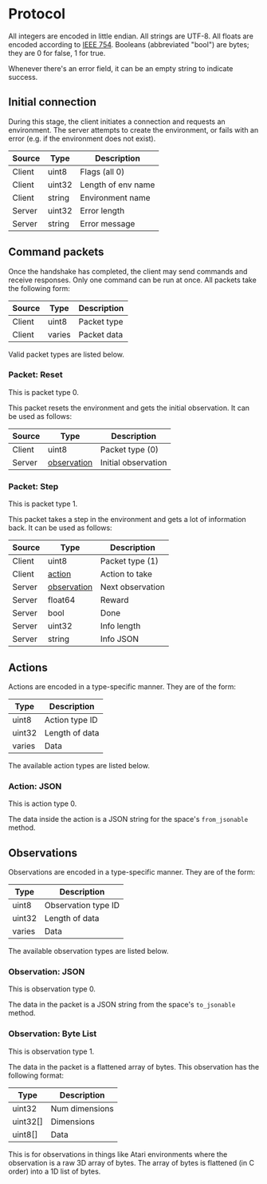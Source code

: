 # Protocol

All integers are encoded in little endian. All strings are UTF-8. All floats are encoded according to [IEEE 754](https://en.wikipedia.org/wiki/IEEE_floating_point). Booleans (abbreviated "bool") are bytes; they are 0 for false, 1 for true.

Whenever there's an error field, it can be an empty string to indicate success.

## Initial connection

During this stage, the client initiates a connection and requests an environment. The server attempts to create the environment, or fails with an error (e.g. if the environment does not exist).

|Source   |Type    | Description           |
|---------|--------|-----------------------|
|Client   |uint8   | Flags (all 0)         |
|Client   |uint32  | Length of env name    |
|Client   |string  | Environment name      |
|Server   |uint32  | Error length          |
|Server   |string  | Error message         |

## Command packets

Once the handshake has completed, the client may send commands and receive responses. Only one command can be run at once. All packets take the following form:

|Source   |Type    | Description           |
|---------|--------|-----------------------|
|Client   |uint8   | Packet type           |
|Client   |varies  | Packet data           |

Valid packet types are listed below.

### Packet: Reset

This is packet type 0.

This packet resets the environment and gets the initial observation. It can be used as follows:

|Source   |Type                         | Description           |
|---------|-----------------------------|-----------------------|
|Client   |uint8                        | Packet type (0)       |
|Server   |[observation](#observations) | Initial observation   |

### Packet: Step

This is packet type 1.

This packet takes a step in the environment and gets a lot of information back. It can be used as follows:

|Source   |Type                         | Description           |
|---------|-----------------------------|-----------------------|
|Client   |uint8                        | Packet type (1)       |
|Client   |[action](#actions)           | Action to take        |
|Server   |[observation](#observations) | Next observation      |
|Server   |float64                      | Reward                |
|Server   |bool                         | Done                  |
|Server   |uint32                       | Info length           |
|Server   |string                       | Info JSON             |

## Actions

Actions are encoded in a type-specific manner. They are of the form:

|Type    | Description           |
|--------|-----------------------|
|uint8   | Action type ID        |
|uint32  | Length of data        |
|varies  | Data                  |

The available action types are listed below.

### Action: JSON

This is action type 0.

The data inside the action is a JSON string for the space's `from_jsonable` method.

## Observations

Observations are encoded in a type-specific manner. They are of the form:

|Type    | Description           |
|--------|-----------------------|
|uint8   | Observation type ID   |
|uint32  | Length of data        |
|varies  | Data                  |

The available observation types are listed below.

### Observation: JSON

This is observation type 0.

The data in the packet is a JSON string from the space's `to_jsonable` method.

### Observation: Byte List

This is observation type 1.

The data in the packet is a flattened array of bytes. This observation has the following format:

|Type     | Description           |
|---------|-----------------------|
|uint32   | Num dimensions        |
|uint32[] | Dimensions            |
|uint8[]  | Data                  |

This is for observations in things like Atari environments where the observation is a raw 3D array of bytes. The array of bytes is flattened (in C order) into a 1D list of bytes.
